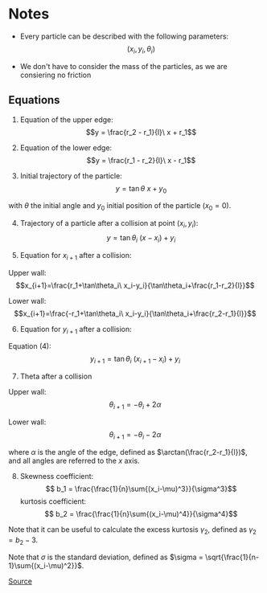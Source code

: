 # Notes

- Every particle can be described with the following parameters:
$$(x_i, y_i, \theta_i) $$

- We don't have to consider the mass of the particles, as we are consiering no friction


## Equations

1. Equation of the upper edge:
$$y = \frac{r_2 - r_1}{l}\ x + r_1$$

2. Equation of the lower edge:
$$y = \frac{r_1 - r_2}{l}\ x - r_1$$

3. Initial trajectory of the particle:
$$y = \tan\theta\ x + y_0 $$

with $\theta$ the initial angle and $y_0$ initial position of the particle ($x_0 =0$).

4. Trajectory of a particle after a collision at point $(x_i, y_i)$:
$$y = \tan\theta_i\ (x-x_i) + y_i $$

5. Equation for $x_{i+1}$ after a collision:

Upper wall:
$$x_{i+1}=\frac{r_1+\tan\theta_i\ x_i-y_i}{\tan\theta_i+\frac{r_1-r_2}{l}}$$

Lower wall:
$$x_{i+1}=\frac{-r_1+\tan\theta_i\ x_i-y_i}{\tan\theta_i+\frac{r_2-r_1}{l}}$$

6. Equation for $y_{i+1}$ after a collision:

Equation (4):
$$y_{i+1} = \tan\theta_i\ (x_{i+1}-x_i) + y_i $$

7. Theta after a collision

Upper wall:
$$\theta_{i+1} = -\theta_i + 2\alpha$$

Lower wall:
$$\theta_{i+1} = -\theta_i - 2\alpha$$

where $\alpha$ is the angle of the edge, defined as $\arctan(\frac{r_2-r_1}{l})$, and all angles are referred to the $x$ axis.

8. Skewness coefficient:
$$ b_1 = \frac{\frac{1}{n}\sum{(x_i-\mu)^3}}{\sigma^3}$$
kurtosis coefficient:
$$ b_2 = \frac{\frac{1}{n}\sum{(x_i-\mu)^4}}{\sigma^4}$$

Note that it can be useful to calculate the excess kurtosis $\gamma_2$, defined as $\gamma_2 = b_2 - 3$.

Note that $\sigma$ is the standard deviation, defined as $\sigma = \sqrt{\frac{1}{n-1}\sum{(x_i-\mu)^2}}$.

[Source](https://en.wikipedia.org/wiki/Skewness#Fisher's_moment_coefficient_of_skewness)
